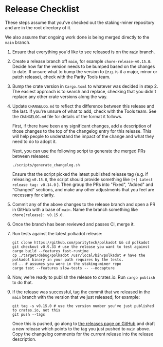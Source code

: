 # Release Checklist

These steps assume that you've checked out the staking-miner repository and are in the root directory of it.

We also assume that ongoing work done is being merged directly to the `main` branch.

1.  Ensure that everything you'd like to see released is on the `main` branch.

2.  Create a release branch off `main`, for example `chore-release-v0.15.0`. Decide how far the version needs to be bumped based
    on the changes to date. If unsure what to bump the version to (e.g. is it a major, minor or patch release), check with the
    Parity Tools team.

3.  Bump the crate version in `Cargo.toml` to whatever was decided in step 2. The easiest approach is to search and replace, checking
    that you didn't replace any other crate versions along the way.

4.  Update `CHANGELOG.md` to reflect the difference between this release and the last. If you're unsure of
    what to add, check with the Tools team. See the `CHANGELOG.md` file for details of the format it follows.

    First, if there have been any significant changes, add a description of those changes to the top of the
    changelog entry for this release. This will help people to understand the impact of the change and what they need to do
    to adopt it.

    Next, you can use the following script to generate the merged PRs between releases:

    ```
    ./scripts/generate_changelog.sh
    ```

    Ensure that the script picked the latest published release tag (e.g. if releasing `v0.15.0`, the script should
    provide something like `[+] Latest release tag: v0.14.0` ). Then group the PRs into "Fixed", "Added" and "Changed" sections,
    and make any other adjustments that you feel are necessary for clarity.

5.  Commit any of the above changes to the release branch and open a PR in GitHub with a base of `main`. Name the branch something
    like `chore(release): v0.15.0`.

6.  Once the branch has been reviewed and passes CI, merge it.

7.  Run tests against the latest polkadot release:

    ```
    git clone https://github.com/paritytech/polkadot && cd polkadot
    git checkout v0.9.33 # use the release you want to test against
    cargo build --features fast-runtime
    cp ./target/debug/polkadot /usr/local/bin/polkadot # have the polkadot binary in your path requires by the tests.
    cd .. # assumes you were in the staking-miner repo
    cargo test --features slow-tests -- --nocapture
    ```

8. Now, we're ready to publish the release to crates.io. Run `cargo publish` to do that.

9.  If the release was successful, tag the commit that we released in the `main` branch with the
    version that we just released, for example:

    ```
    git tag -s v0.15.0 # use the version number you've just published to crates.io, not this
    git push --tags
    ```

    Once this is pushed, go along to [the releases page on GitHub](https://github.com/paritytech/staking-miner-v2/releases)
    and draft a new release which points to the tag you just pushed to `main` above. Copy the changelog comments
    for the current release into the release description.
